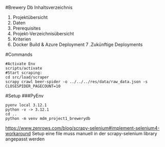 #Brewery Db
Inhaltsverzeichnis
1. Projektübersicht
2. Daten
3. Prerequisites
4. Projekt-Verzeichnisübersicht
5. Kriterien
6. Docker Build & Azure Deployment
7 .Zukünftige Deployments

#Commands
```
#Activate Env
scripts/activate
#Start scraping:
cd src/load/scraper
scrapy crawl beer-spider -o ../../../res/data/raw_data.json -s CLOSESPIDER_PAGECOUNT=10
````
#Setup
###PyEnv
````
pyenv local 3.12.1
python -v -> 3.12.1
cd ..
python -m venv mdm_project1_brewerydb
````

https://www.zenrows.com/blog/scrapy-selenium#implement-selenium4-workaround
Setup eine file muss manuell in der scrapy-selenium library angepasst werden